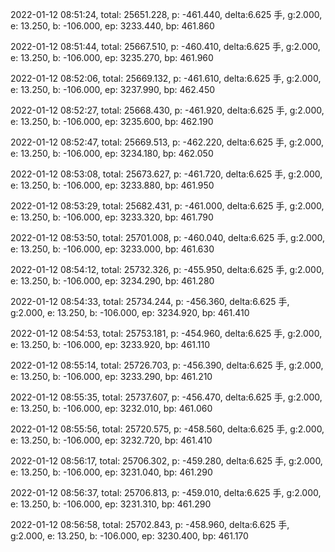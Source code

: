 2022-01-12 08:51:24, total: 25651.228, p: -461.440, delta:6.625 手, g:2.000, e: 13.250, b: -106.000, ep: 3233.440, bp: 461.860

2022-01-12 08:51:44, total: 25667.510, p: -460.410, delta:6.625 手, g:2.000, e: 13.250, b: -106.000, ep: 3235.270, bp: 461.960

2022-01-12 08:52:06, total: 25669.132, p: -461.610, delta:6.625 手, g:2.000, e: 13.250, b: -106.000, ep: 3237.990, bp: 462.450

2022-01-12 08:52:27, total: 25668.430, p: -461.920, delta:6.625 手, g:2.000, e: 13.250, b: -106.000, ep: 3235.600, bp: 462.190

2022-01-12 08:52:47, total: 25669.513, p: -462.220, delta:6.625 手, g:2.000, e: 13.250, b: -106.000, ep: 3234.180, bp: 462.050

2022-01-12 08:53:08, total: 25673.627, p: -461.720, delta:6.625 手, g:2.000, e: 13.250, b: -106.000, ep: 3233.880, bp: 461.950

2022-01-12 08:53:29, total: 25682.431, p: -461.000, delta:6.625 手, g:2.000, e: 13.250, b: -106.000, ep: 3233.320, bp: 461.790

2022-01-12 08:53:50, total: 25701.008, p: -460.040, delta:6.625 手, g:2.000, e: 13.250, b: -106.000, ep: 3233.000, bp: 461.630

2022-01-12 08:54:12, total: 25732.326, p: -455.950, delta:6.625 手, g:2.000, e: 13.250, b: -106.000, ep: 3234.290, bp: 461.280

2022-01-12 08:54:33, total: 25734.244, p: -456.360, delta:6.625 手, g:2.000, e: 13.250, b: -106.000, ep: 3234.920, bp: 461.410

2022-01-12 08:54:53, total: 25753.181, p: -454.960, delta:6.625 手, g:2.000, e: 13.250, b: -106.000, ep: 3233.920, bp: 461.110

2022-01-12 08:55:14, total: 25726.703, p: -456.390, delta:6.625 手, g:2.000, e: 13.250, b: -106.000, ep: 3233.290, bp: 461.210

2022-01-12 08:55:35, total: 25737.607, p: -456.470, delta:6.625 手, g:2.000, e: 13.250, b: -106.000, ep: 3232.010, bp: 461.060

2022-01-12 08:55:56, total: 25720.575, p: -458.560, delta:6.625 手, g:2.000, e: 13.250, b: -106.000, ep: 3232.720, bp: 461.410

2022-01-12 08:56:17, total: 25706.302, p: -459.280, delta:6.625 手, g:2.000, e: 13.250, b: -106.000, ep: 3231.040, bp: 461.290

2022-01-12 08:56:37, total: 25706.813, p: -459.010, delta:6.625 手, g:2.000, e: 13.250, b: -106.000, ep: 3231.310, bp: 461.290

2022-01-12 08:56:58, total: 25702.843, p: -458.960, delta:6.625 手, g:2.000, e: 13.250, b: -106.000, ep: 3230.400, bp: 461.170
